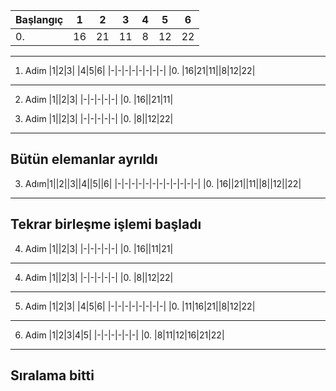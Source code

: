 

Başlangıç|1|2|3|4|5|6|
|-|-|-|-|-|-|-|
|0. |16|21|11|8|12|22|
_____

1. Adim |1|2|3| |4|5|6|
|-|-|-|-|-|-|-|-|
|0. |16|21|11||8|12|22|
_____

2. Adim |1||2|3|
|-|-|-|-|-|
|0. |16||21|11|

2. Adim |1||2|3|
|-|-|-|-|-|
|0. |8||12|22|
_____

## Bütün elemanlar ayrıldı
3. Adım|1||2||3||4||5||6|
|-|-|-|-|-|-|-|-|-|-|-|-|
|0. |16||21||11||8||12||22|
_____
## Tekrar birleşme işlemi başladı
4. Adim |1||2|3|
|-|-|-|-|-|
|0. |16||11|21|
_____

4. Adim |1||2|3|
|-|-|-|-|-|
|0. |8||12|22|
_____

5. Adim |1|2|3| |4|5|6|
|-|-|-|-|-|-|-|-|
|0. |11|16|21||8|12|22|
_____
6. Adim |1|2|3|4|5|
|-|-|-|-|-|-|
|0. |8|11|12|16|21|22|
_____
## Sıralama bitti 
